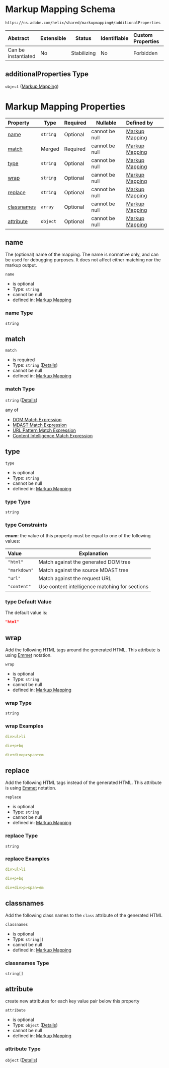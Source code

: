 # Markup Mapping Schema

```txt
https://ns.adobe.com/helix/shared/markupmapping#/additionalProperties
```




| Abstract            | Extensible | Status      | Identifiable | Custom Properties | Additional Properties | Access Restrictions | Defined In                                                        |
| :------------------ | ---------- | ----------- | ------------ | :---------------- | --------------------- | ------------------- | ----------------------------------------------------------------- |
| Can be instantiated | No         | Stabilizing | No           | Forbidden         | Forbidden             | none                | [markup.schema.json\*](markup.schema.json "open original schema") |

## additionalProperties Type

`object` ([Markup Mapping](markup-markup-mapping.md))

# Markup Mapping Properties

| Property                  | Type     | Required | Nullable       | Defined by                                                                                                                             |
| :------------------------ | -------- | -------- | -------------- | :------------------------------------------------------------------------------------------------------------------------------------- |
| [name](#name)             | `string` | Optional | cannot be null | [Markup Mapping](markupmapping-properties-name.md "https&#x3A;//ns.adobe.com/helix/shared/markupmapping#/properties/name")             |
| [match](#match)           | Merged   | Required | cannot be null | [Markup Mapping](markupmapping-properties-match.md "https&#x3A;//ns.adobe.com/helix/shared/markupmapping#/properties/match")           |
| [type](#type)             | `string` | Optional | cannot be null | [Markup Mapping](markupmapping-properties-type.md "https&#x3A;//ns.adobe.com/helix/shared/markupmapping#/properties/type")             |
| [wrap](#wrap)             | `string` | Optional | cannot be null | [Markup Mapping](markupmapping-properties-wrap.md "https&#x3A;//ns.adobe.com/helix/shared/markupmapping#/properties/wrap")             |
| [replace](#replace)       | `string` | Optional | cannot be null | [Markup Mapping](markupmapping-properties-replace.md "https&#x3A;//ns.adobe.com/helix/shared/markupmapping#/properties/replace")       |
| [classnames](#classnames) | `array`  | Optional | cannot be null | [Markup Mapping](markupmapping-properties-classnames.md "https&#x3A;//ns.adobe.com/helix/shared/markupmapping#/properties/classnames") |
| [attribute](#attribute)   | `object` | Optional | cannot be null | [Markup Mapping](markupmapping-properties-attribute.md "https&#x3A;//ns.adobe.com/helix/shared/markupmapping#/properties/attribute")   |

## name

The (optional) name of the mapping. The name is normative only, and can be used for debugging purposes. It does not affect either matching nor the markup output.


`name`

-   is optional
-   Type: `string`
-   cannot be null
-   defined in: [Markup Mapping](markupmapping-properties-name.md "https&#x3A;//ns.adobe.com/helix/shared/markupmapping#/properties/name")

### name Type

`string`

## match




`match`

-   is required
-   Type: `string` ([Details](markupmapping-properties-match.md))
-   cannot be null
-   defined in: [Markup Mapping](markupmapping-properties-match.md "https&#x3A;//ns.adobe.com/helix/shared/markupmapping#/properties/match")

### match Type

`string` ([Details](markupmapping-properties-match.md))

any of

-   [DOM Match Expression](markupmapping-properties-match-anyof-dom-match-expression.md "check type definition")
-   [MDAST Match Expression](markupmapping-properties-match-anyof-mdast-match-expression.md "check type definition")
-   [URL Pattern Match Expression](markupmapping-properties-match-anyof-url-pattern-match-expression.md "check type definition")
-   [Content Intelligence Match Expression](markupmapping-properties-match-anyof-content-intelligence-match-expression.md "check type definition")

## type




`type`

-   is optional
-   Type: `string`
-   cannot be null
-   defined in: [Markup Mapping](markupmapping-properties-type.md "https&#x3A;//ns.adobe.com/helix/shared/markupmapping#/properties/type")

### type Type

`string`

### type Constraints

**enum**: the value of this property must be equal to one of the following values:

| Value        | Explanation                                    |
| :----------- | ---------------------------------------------- |
| `"html"`     | Match against the generated DOM tree           |
| `"markdown"` | Match against the source MDAST tree            |
| `"url"`      | Match against the request URL                  |
| `"content"`  | Use content intelligence matching for sections |

### type Default Value

The default value is:

```json
"html"
```

## wrap

Add the following HTML tags around the generated HTML. This attribute is using [Emmet](https://emmet.io) notation.


`wrap`

-   is optional
-   Type: `string`
-   cannot be null
-   defined in: [Markup Mapping](markupmapping-properties-wrap.md "https&#x3A;//ns.adobe.com/helix/shared/markupmapping#/properties/wrap")

### wrap Type

`string`

### wrap Examples

```yaml
div>ul>li

```

```yaml
div+p+bq

```

```yaml
div+div>p>span+em

```

## replace

Add the following HTML tags instead of the generated HTML. This attribute is using [Emmet](https://emmet.io) notation.


`replace`

-   is optional
-   Type: `string`
-   cannot be null
-   defined in: [Markup Mapping](markupmapping-properties-replace.md "https&#x3A;//ns.adobe.com/helix/shared/markupmapping#/properties/replace")

### replace Type

`string`

### replace Examples

```yaml
div>ul>li

```

```yaml
div+p+bq

```

```yaml
div+div>p>span+em

```

## classnames

Add the following class names to the `class` attribute of the generated HTML


`classnames`

-   is optional
-   Type: `string[]`
-   cannot be null
-   defined in: [Markup Mapping](markupmapping-properties-classnames.md "https&#x3A;//ns.adobe.com/helix/shared/markupmapping#/properties/classnames")

### classnames Type

`string[]`

## attribute

create new attributes for each key value pair below this property


`attribute`

-   is optional
-   Type: `object` ([Details](markupmapping-properties-attribute.md))
-   cannot be null
-   defined in: [Markup Mapping](markupmapping-properties-attribute.md "https&#x3A;//ns.adobe.com/helix/shared/markupmapping#/properties/attribute")

### attribute Type

`object` ([Details](markupmapping-properties-attribute.md))
